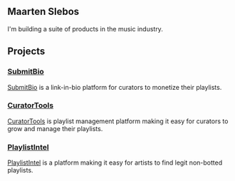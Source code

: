 ## Maarten Slebos
I'm building a suite of products in the music industry. 

## Projects 
### <ins>SubmitBio</ins>
[SubmitBio](https://submit.bio) is a link-in-bio platform for curators to monetize their playlists. 

### <ins>CuratorTools</ins>
[CuratorTools](https://curator.tools) is playlist management platform making it easy for curators to grow and manage their playlists. 

### <ins>PlaylistIntel</ins>
[PlaylistIntel](https://playlistintel.com) is a platform making it easy for artists to find legit non-botted playlists.

